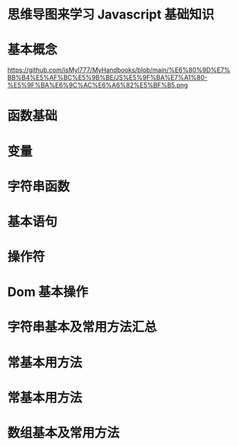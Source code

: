 # 思维导图来学习 Javascript 基础知识  
# 基本概念
https://github.com/isMyl777/MyHandbooks/blob/main/%E6%80%9D%E7%BB%B4%E5%AF%BC%E5%9B%BE/JS%E5%9F%BA%E7%A1%80-%E5%9F%BA%E6%9C%AC%E6%A6%82%E5%BF%B5.png

# 函数基础


# 变量


# 字符串函数


# 基本语句


# 操作符


# Dom 基本操作


# 字符串基本及常用方法汇总


# 常基本用方法


# 常基本用方法


# 数组基本及常用方法
